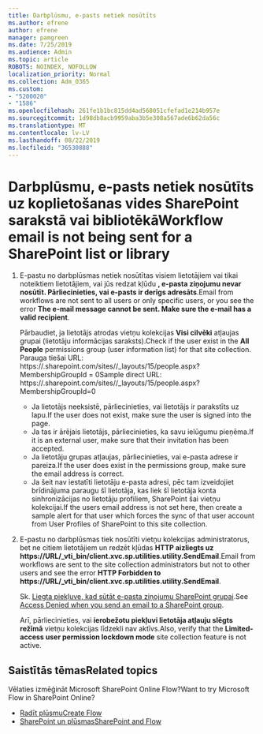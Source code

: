 ```yaml
---
title: Darbplūsmu, e-pasts netiek nosūtīts
ms.author: efrene
author: efrene
manager: pamgreen
ms.date: 7/25/2019
ms.audience: Admin
ms.topic: article
ROBOTS: NOINDEX, NOFOLLOW
localization_priority: Normal
ms.collection: Adm_O365
ms.custom:
- "5200020"
- "1586"
ms.openlocfilehash: 261fe1b1bc815dd4ad568051cfefad1e214b957e
ms.sourcegitcommit: 1d98db8acb9959aba3b5e308a567ade6b62da56c
ms.translationtype: MT
ms.contentlocale: lv-LV
ms.lasthandoff: 08/22/2019
ms.locfileid: "36530888"
---
```

# <a name="workflow-email-is-not-being-sent-for-a-sharepoint-list-or-library"></a><span data-ttu-id="a3adf-102">Darbplūsmu, e-pasts netiek nosūtīts uz koplietošanas vides SharePoint sarakstā vai bibliotēkā</span><span class="sxs-lookup"><span data-stu-id="a3adf-102">Workflow email is not being sent for a SharePoint list or library</span></span>

1. <span data-ttu-id="a3adf-103">E-pastu no darbplūsmas netiek nosūtītas visiem lietotājiem vai tikai noteiktiem lietotājiem, vai jūs redzat kļūdu **, e-pasta ziņojumu nevar nosūtīt. Pārliecinieties, vai e-pasts ir derīgs adresāts**.</span><span class="sxs-lookup"><span data-stu-id="a3adf-103">Email from workflows are not sent to all users or only specific users, or you see the error **The e-mail message cannot be sent. Make sure the e-mail has a valid recipient**.</span></span>

    <span data-ttu-id="a3adf-104">Pārbaudiet, ja lietotājs atrodas vietņu kolekcijas **Visi cilvēki** atļaujas grupai (lietotāju informācijas saraksts).</span><span class="sxs-lookup"><span data-stu-id="a3adf-104">Check if the user exist in the **All People** permissions group (user information list) for that site collection.</span></span>  <span data-ttu-id="a3adf-105">Parauga tiešai URL: https://<tenant>.sharepoint.com/sites/<sitename>/_layouts/15/people.aspx? MembershipGroupId = 0</span><span class="sxs-lookup"><span data-stu-id="a3adf-105">Sample direct URL: https://<tenant>.sharepoint.com/sites/<sitename>/_layouts/15/people.aspx?MembershipGroupId=0</span></span>

    - <span data-ttu-id="a3adf-106">Ja lietotājs neeksistē, pārliecinieties, vai lietotājs ir parakstīts uz lapu.</span><span class="sxs-lookup"><span data-stu-id="a3adf-106">If the user does not exist, make sure the user is signed into the page.</span></span> 
    - <span data-ttu-id="a3adf-107">Ja tas ir ārējais lietotājs, pārliecinieties, ka savu ielūgumu pieņēma.</span><span class="sxs-lookup"><span data-stu-id="a3adf-107">If it is an external user, make sure that their invitation has been accepted.</span></span>
    - <span data-ttu-id="a3adf-108">Ja lietotāju grupas atļaujas, pārliecinieties, vai e-pasta adrese ir pareiza.</span><span class="sxs-lookup"><span data-stu-id="a3adf-108">If the user does exist in the permissions group, make sure the email address is correct.</span></span>
    - <span data-ttu-id="a3adf-109">Ja šeit nav iestatīti lietotāju e-pasta adresi, pēc tam izveidojiet brīdinājuma paraugu šī lietotāja, kas liek šī lietotāja konta sinhronizācijas no lietotāju profiliem, SharePoint šai vietņu kolekcijai.</span><span class="sxs-lookup"><span data-stu-id="a3adf-109">If the users email address is not set here, then create a sample alert for that user which forces the sync of that user account from User Profiles of SharePoint to this site collection.</span></span>
 
2. <span data-ttu-id="a3adf-110">E-pastu no darbplūsmas tiek nosūtīti vietņu kolekcijas administratorus, bet ne citiem lietotājiem un redzēt kļūdas **HTTP aizliegts uz <span>https:</span>//URL/_vti_bin/client.xvc.sp.utilities.utility.SendEmail**.</span><span class="sxs-lookup"><span data-stu-id="a3adf-110">Email from workflows are sent to the site collection administrators but not to other users and see the error **HTTP Forbidden to <span>https:</span>//URL/_vti_bin/client.xvc.sp.utilities.utility.SendEmail**.</span></span>
 

    <span data-ttu-id="a3adf-111">Sk. [Liegta piekļuve, kad sūtāt e-pasta ziņojumu SharePoint grupai](https://docs.microsoft.com/sharepoint/support/sharing-and-permissions/access-denied-when-send-an-email-to-groups).</span><span class="sxs-lookup"><span data-stu-id="a3adf-111">See [Access Denied when you send an email to a SharePoint group](https://docs.microsoft.com/sharepoint/support/sharing-and-permissions/access-denied-when-send-an-email-to-groups).</span></span>

    <span data-ttu-id="a3adf-112">Arī, pārliecinieties, vai **ierobežotu piekļuvi lietotāja atļauju slēgts režīmā** vietņu kolekcijas līdzekli nav aktīvs.</span><span class="sxs-lookup"><span data-stu-id="a3adf-112">Also, verify that the **Limited-access user permission lockdown mode** site collection feature is not active.</span></span>


## <a name="related-topics"></a><span data-ttu-id="a3adf-113">Saistītās tēmas</span><span class="sxs-lookup"><span data-stu-id="a3adf-113">Related topics</span></span>
<span data-ttu-id="a3adf-114">Vēlaties izmēģināt Microsoft SharePoint Online Flow?</span><span class="sxs-lookup"><span data-stu-id="a3adf-114">Want to try Microsoft Flow in SharePoint Online?</span></span>
- [<span data-ttu-id="a3adf-115">Radīt plūsmu</span><span class="sxs-lookup"><span data-stu-id="a3adf-115">Create Flow</span></span>](https://support.office.com/article/Create-a-flow-for-a-list-or-library-in-SharePoint-Online-or-OneDrive-for-Business-a9c3e03b-0654-46af-a254-20252e580d01) 
- [<span data-ttu-id="a3adf-116">SharePoint un plūsmas</span><span class="sxs-lookup"><span data-stu-id="a3adf-116">SharePoint and Flow</span></span>](https://flow.microsoft.com/blog/sharepoint-and-flow/) 


